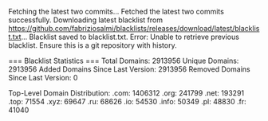 Fetching the latest two commits...
Fetched the latest two commits successfully.
Downloading latest blacklist from https://github.com/fabriziosalmi/blacklists/releases/download/latest/blacklist.txt...
Blacklist saved to blacklist.txt.
Error: Unable to retrieve previous blacklist. Ensure this is a git repository with history.

=== Blacklist Statistics ===
Total Domains: 2913956
Unique Domains: 2913956
Added Domains Since Last Version: 2913956
Removed Domains Since Last Version: 0

Top-Level Domain Distribution:
  .com: 1406312
  .org: 241799
  .net: 193291
  .top: 71554
  .xyz: 69647
  .ru: 68626
  .io: 54530
  .info: 50349
  .pl: 48830
  .fr: 41040
